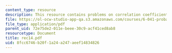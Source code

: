 ```yaml
---
content_type: resource
description: This resource contains problems on correlation coefficient.
file: https://ol-ocw-studio-app-qa.s3.amazonaws.com/courses/6-041-probabilistic-systems-analysis-and-applied-probability-spring-2006/8fcc6746b20f1a24a247aeef14834826_rec14.pdf
file_type: application/pdf
parent_uid: 72e75de2-011e-beee-30c9-acf41ced8ab8
resourcetype: Document
title: rec14.pdf
uid: 8fcc6746-b20f-1a24-a247-aeef14834826
---
```

